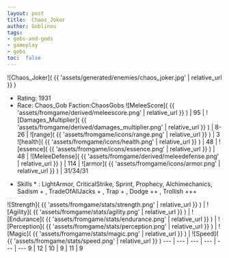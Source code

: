 ```yaml
---
layout: post
title:  Chaos_Joker
author: Goblinou
tags:
- gobs-and-gods
- gameplay
- gobs
toc:  false
---
```


![Chaos_Joker]( {{ 'assets/generated/enemies/chaos_joker.jpg' | relative_url }} )
- Rating: 1931
- Race: Chaos_Gob  Faction:ChaosGobs
![MeleeScore]( {{ 'assets/fromgame/derived/meleescore.png' | relative_url }} ) | 95 | ![Damages_Multiplier]( {{ 'assets/fromgame/derived/damages_multiplier.png' | relative_url }} ) | 8-26 | ![range]( {{ 'assets/fromgame/icons/range.png' | relative_url }} ) | 3
![health]( {{ 'assets/fromgame/icons/health.png' | relative_url }} ) | 48 | ![essence]( {{ 'assets/fromgame/icons/essence.png' | relative_url }} ) | 48 | ![MeleeDefense]( {{ 'assets/fromgame/derived/meleedefense.png' | relative_url }} ) | 114 | ![armor]( {{ 'assets/fromgame/icons/armor.png' | relative_url }} ) | 31/34/31
* Skills * : LightArmor, CriticalStrike, Sprint, Prophecy, Alchimechanics, Sadism + , TradeOfAllJacks + , Trap + , Dodge ++ , Trollish +++ 

![Strength]( {{ 'assets/fromgame/stats/strength.png' | relative_url }} ) | ![Agility]( {{ 'assets/fromgame/stats/agility.png' | relative_url }} ) | ![Endurance]( {{ 'assets/fromgame/stats/endurance.png' | relative_url }} ) | ![Perception]( {{ 'assets/fromgame/stats/perception.png' | relative_url }} ) | ![Magic]( {{ 'assets/fromgame/stats/magic.png' | relative_url }} ) | ![Speed]( {{ 'assets/fromgame/stats/speed.png' | relative_url }} )
--- | --- | --- | --- | --- | ---
9 | 12 | 10 | 9 | 11 | 9
